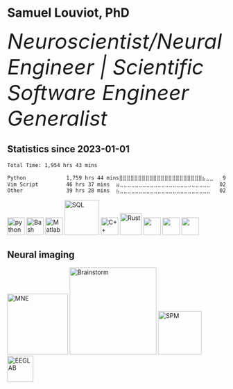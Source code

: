 # Samuel Louviot, PhD
<font size="15">_Neuroscientist/Neural Engineer | Scientific Software Engineer Generalist_</font>

## Statistics since 2023-01-01
<!--START_SECTION:waka-->

```txt
Total Time: 1,954 hrs 43 mins

Python             1,759 hrs 44 mins⣿⣿⣿⣿⣿⣿⣿⣿⣿⣿⣿⣿⣿⣿⣿⣿⣿⣿⣿⣿⣿⣿⣦⣀⣀   90.03 %
Vim Script         46 hrs 37 mins  ⣶⣀⣀⣀⣀⣀⣀⣀⣀⣀⣀⣀⣀⣀⣀⣀⣀⣀⣀⣀⣀⣀⣀⣀⣀   02.39 %
Other              39 hrs 28 mins  ⣦⣀⣀⣀⣀⣀⣀⣀⣀⣀⣀⣀⣀⣀⣀⣀⣀⣀⣀⣀⣀⣀⣀⣀⣀   02.02 %
```

<!--END_SECTION:waka-->

<a href="https://www.python.org"><img width=40 src="https://www.vectorlogo.zone/logos/python/python-icon.svg" alt="python"></a> 
<a href="https://www.gnu.org/software/bash/"><img width=40 src="https://raw.githubusercontent.com/odb/official-bash-logo/61eff022f2dad3c7468f5deb4f06652d15f2c143/assets/Logos/Icons/SVG/128x128.svg" alt="Bash"></a>
<a href="https://www.mathworks.com"><img width=40 src="https://upload.wikimedia.org/wikipedia/commons/2/21/Matlab_Logo.png" alt="Matlab"></a>
<a href="https://en.wikipedia.org/wiki/SQL"><img width=80 src="https://upload.wikimedia.org/wikipedia/commons/thumb/8/87/Sql_data_base_with_logo.png/800px-Sql_data_base_with_logo.png" alt="SQL"></a>
<a href="https://cplusplus.com"><img width=40 src="https://upload.wikimedia.org/wikipedia/commons/thumb/1/18/ISO_C%2B%2B_Logo.svg/306px-ISO_C%2B%2B_Logo.svg.png" alt="C++"></a>
<a href="https://www.rust-lang.org"><img width=50 src="https://www.rust-lang.org/logos/rust-logo-512x512.png" alt="Rust"></a>
<a href="https://www.linux.org/"><img width=40 src="https://www.vectorlogo.zone/logos/linux/linux-icon.svg"></a> 
<img width=40 src="https://cdn.worldvectorlogo.com/logos/mac-os-2.svg"> <img width=40 src="https://www.vectorlogo.zone/logos/microsoft/microsoft-icon.svg">

## Neural imaging
<a href="https://mne.tools/stable/index.html"><img width=140 src="https://mne.tools/stable/_static/mne_logo_small.svg" alt="MNE"></a>
<a href="https://neuroimage.usc.edu/brainstorm/Introduction"><img width=200 src="https://neuroimage.usc.edu/forums/uploads/default/original/1X/1c73b7b39cd14999ba889b0cabd57fc42f12f09c.png" alt="Brainstorm"></a>
<a href="https://www.fil.ion.ucl.ac.uk/spm/software/spm12/"><img width=100 src="https://www.fil.ion.ucl.ac.uk/spm/images/spm.svg" alt="SPM">
<a href="https://sccn.ucsd.edu/eeglab/index.php"><img width=60 src="https://sccn.ucsd.edu/images/sccn.svg" alt="EEGLAB">

